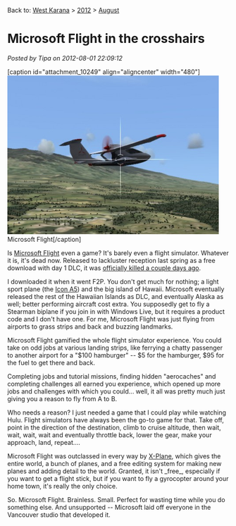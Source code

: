 Back to: [West Karana](/posts/westkarana.md) > [2012](/posts/2012/westkarana.md) > [August](./westkarana.md)
# Microsoft Flight in the crosshairs

*Posted by Tipa on 2012-08-01 22:09:12*

[caption id="attachment\_10249" align="aligncenter" width="480"][![](../../../uploads/2012/08/flight-2012-08-01-21-10-46-45-480x360.jpg "Microsoft Flight")](../../../uploads/2012/08/flight-2012-08-01-21-10-46-45.jpg) Microsoft Flight[/caption]

Is [Microsoft Flight](http://au.pc.gamespy.com/pc/microsoft-flight/1218068p1.html) even a game? It's barely even a flight simulator. Whatever it is, it's dead now. Released to lackluster reception last spring as a free download with day 1 DLC, it was [officially killed a couple days ago](http://seattletimes.nwsource.com/html/microsoftpri0/2018777858_microsoft_grounds_microsoft_flight_project_columbi.html).

I downloaded it when it went F2P. You don't get much for nothing; a light sport plane (the [Icon A5](http://www.iconaircraft.com/)) and the big island of Hawaii. Microsoft eventually released the rest of the Hawaiian Islands as DLC, and eventually Alaska as well; better performing aircraft cost extra. You supposedly get to fly a Stearman biplane if you join in with Windows Live, but it requires a product code and I don't have one. For me, Microsoft Flight was just flying from airports to grass strips and back and buzzing landmarks.

Microsoft Flight gamified the whole flight simulator experience. You could take on odd jobs at various landing strips, like ferrying a chatty passenger to another airport for a "$100 hamburger" -- $5 for the hamburger, $95 for the fuel to get there and back.

Completing jobs and tutorial missions, finding hidden "aerocaches" and completing challenges all earned you experience, which opened up more jobs and challenges with which you could... well, it all was pretty much just giving you a reason to fly from A to B.

Who needs a reason? I just needed a game that I could play while watching Hulu. Flight simulators have always been the go-to game for that. Take off, point in the direction of the destination, climb to cruise altitude, then wait, wait, wait, wait and eventually throttle back, lower the gear, make your approach, land, repeat....

Microsoft Flight was outclassed in every way by [X-Plane](http://www.x-plane.com/), which gives the entire world, a bunch of planes, and a free editing system for making new planes and adding detail to the world. Granted, it isn't \_free\_, especially if you want to get a flight stick, but if you want to fly a gyrocopter around your home town, it's really the only choice.

So. Microsoft Flight. Brainless. Small. Perfect for wasting time while you do something else. And unsupported -- Microsoft laid off everyone in the Vancouver studio that developed it.

